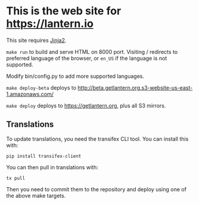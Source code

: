 # This is the web site for https://lantern.io

This site requires [Jinja2](jinja.pocoo.org).

`make run` to build and serve HTML on 8000 port. Visiting / redirects to preferred language of the browser, or `en_US` if the language is not supported.

Modify bin/config.py to add more supported languages.

`make deploy-beta` deploys to http://beta.getlantern.org.s3-website-us-east-1.amazonaws.com/

`make deploy` deploys to https://getlantern.org, plus all S3 mirrors.

## Translations

To update translations, you need the transifex CLI tool. You can install this with:

`pip install transifex-client`

You can then pull in translations with:

`tx pull`

Then you need to commit them to the repository and deploy using one of the above make targets.
